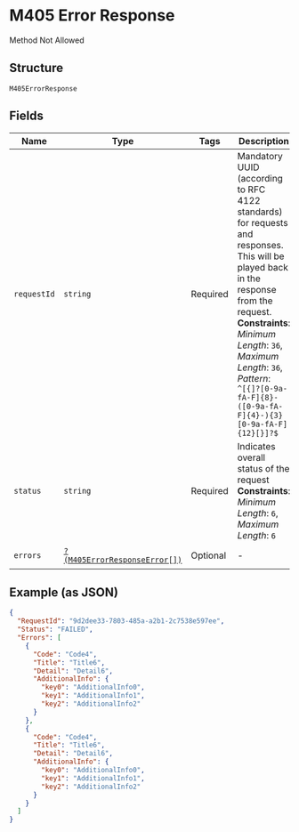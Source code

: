 
# M405 Error Response

Method Not Allowed

## Structure

`M405ErrorResponse`

## Fields

| Name | Type | Tags | Description | Getter | Setter |
|  --- | --- | --- | --- | --- | --- |
| `requestId` | `string` | Required | Mandatory UUID (according to RFC 4122 standards) for requests and responses. This will be played back in the response from the request.<br>**Constraints**: *Minimum Length*: `36`, *Maximum Length*: `36`, *Pattern*: `^[{]?[0-9a-fA-F]{8}-([0-9a-fA-F]{4}-){3}[0-9a-fA-F]{12}[}]?$` | getRequestId(): string | setRequestId(string requestId): void |
| `status` | `string` | Required | Indicates overall status of the request<br>**Constraints**: *Minimum Length*: `6`, *Maximum Length*: `6` | getStatus(): string | setStatus(string status): void |
| `errors` | [`?(M405ErrorResponseError[])`](../../doc/models/m405-error-response-error.md) | Optional | - | getErrors(): ?array | setErrors(?array errors): void |

## Example (as JSON)

```json
{
  "RequestId": "9d2dee33-7803-485a-a2b1-2c7538e597ee",
  "Status": "FAILED",
  "Errors": [
    {
      "Code": "Code4",
      "Title": "Title6",
      "Detail": "Detail6",
      "AdditionalInfo": {
        "key0": "AdditionalInfo0",
        "key1": "AdditionalInfo1",
        "key2": "AdditionalInfo2"
      }
    },
    {
      "Code": "Code4",
      "Title": "Title6",
      "Detail": "Detail6",
      "AdditionalInfo": {
        "key0": "AdditionalInfo0",
        "key1": "AdditionalInfo1",
        "key2": "AdditionalInfo2"
      }
    }
  ]
}
```

